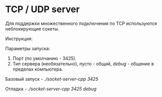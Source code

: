 # TCP / UDP server

Для поддержки множественного подключения по TCP используются неблокирующие сокеты.

Инструкция:

Параметры запуска:

1. Порт (по умолчанию - 3425).
2. Тип сервера (необязательно), пусто - общий, *debug* - общение в пределах компьютера.

Базовый запуск - _./socket-server-cpp 3425_

Отладка - _./socket-server-cpp 3425 debug_
